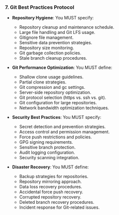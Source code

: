 ### 7. Git Best Practices Protocol
- **Repository Hygiene**: You MUST specify:
  - Repository cleanup and maintenance schedule.
  - Large file handling and Git LFS usage.
  - Gitignore file management.
  - Sensitive data prevention strategies.
  - Repository size monitoring.
  - Git garbage collection policies.
  - Stale branch cleanup procedures.

- **Git Performance Optimization**: You MUST define:
  - Shallow clone usage guidelines.
  - Partial clone strategies.
  - Git compression and gc settings.
  - Server-side repository optimization.
  - Git protocol selection (https vs. ssh vs. git).
  - Git configuration for large repositories.
  - Network bandwidth optimization techniques.

- **Security Best Practices**: You MUST specify:
  - Secret detection and prevention strategies.
  - Access control and permission management.
  - Force push restrictions and policies.
  - GPG signing requirements.
  - Sensitive branch protection.
  - Audit logging configuration.
  - Security scanning integration.

- **Disaster Recovery**: You MUST define:
  - Backup strategies for repositories.
  - Repository mirroring approach.
  - Data loss recovery procedures.
  - Accidental force push recovery.
  - Corrupted repository recovery.
  - Deleted branch recovery procedures.
  - Incident response for Git-related issues.